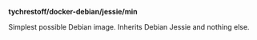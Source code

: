 **tychrestoff/docker-debian/jessie/min**

Simplest possible Debian image. Inherits Debian Jessie and nothing else.
